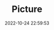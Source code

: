 ---
weight: 1
images:
- /images/edited/100.jpeg
title: Picture
date: 2022-10-24 22:59:53
tags:
- luminar
- work
---